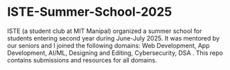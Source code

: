# ISTE-Summer-School-2025
ISTE (a student club at MIT Manipal) organized a summer school for students entering second year during June-July 2025. It was mentored by our seniors and I joined the following domains: Web Development, App Development, AI/ML, Designing and Editing, Cybersecurity, DSA . This repo contains submissions and resources for all domains.
